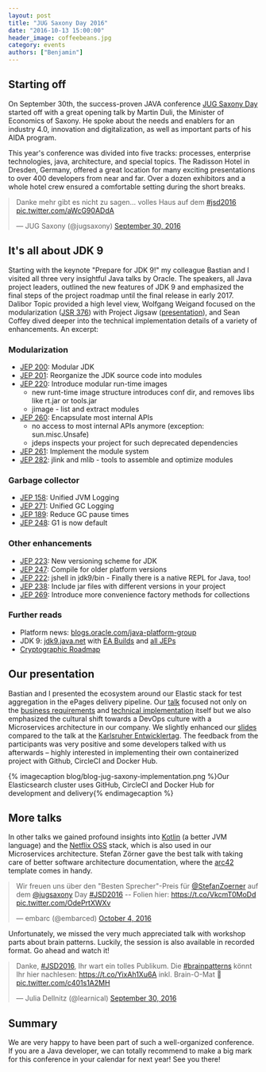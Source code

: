 ```yaml
---
layout: post
title: "JUG Saxony Day 2016"
date: "2016-10-13 15:00:00"
header_image: coffeebeans.jpg
category: events
authors: ["Benjamin"]
---
```


<style>
.twitter-tweet {
  margin: auto;
}
</style>

## Starting off

On September 30th, the success-proven JAVA conference [JUG Saxony Day](http://www.jug-saxony-day.org/) started off with a great opening talk by Martin Duli, the Minister of Economics of Saxony.
He spoke about the needs and enablers for an industry 4.0, innovation and digitalization, as well as important parts of his AIDA program.

This year's conference was divided into five tracks: processes, enterprise technologies, java, architecture, and special topics.
The Radisson Hotel in Dresden, Germany, offered a great location for many exciting presentations to over 400 developers from near and far.
Over a dozen exhibitors and a whole hotel crew ensured a comfortable setting during the short breaks.

<blockquote class="twitter-tweet" data-lang="en"><p lang="de" dir="ltr">Danke mehr gibt es nicht zu sagen… volles Haus auf dem <a href="https://twitter.com/hashtag/jsd2016?src=hash">#jsd2016</a> <a href="https://t.co/aWcG90ADdA">pic.twitter.com/aWcG90ADdA</a></p>&mdash; JUG Saxony (@jugsaxony) <a href="https://twitter.com/jugsaxony/status/781762081167118336">September 30, 2016</a></blockquote>
<script async src="//platform.twitter.com/widgets.js" charset="utf-8"></script>

## It's all about JDK 9

Starting with the keynote "Prepare for JDK 9!" my colleague Bastian and I visited all three very insightful Java talks by Oracle.
The speakers, all Java project leaders, outlined the new features of JDK 9 and emphasized the final steps of the project roadmap until the final release in early 2017.
Dalibor Topic provided a high level view, Wolfgang Weigand focused on the modularization ([JSR 376](http://openjdk.java.net/projects/jigsaw/spec/reqs)) with Project Jigsaw ([presentation](http://www.slideshare.net/wolfgangweigend/jdk-9-und-die-modulare-plattform-jigsaw)), and Sean Coffey dived deeper into the technical implementation details of a variety of enhancements.
An excerpt:

### Modularization

* [JEP 200](http://openjdk.java.net/jeps/200): Modular JDK
* [JEP 201](http://openjdk.java.net/jeps/201): Reorganize the JDK source code into modules
* [JEP 220](http://openjdk.java.net/jeps/220): Introduce modular run-time images
  - new runt-time image structure introduces conf dir, and removes libs like rt.jar or tools.jar
  - jimage - list and extract modules
* [JEP 260](http://openjdk.java.net/jeps/260): Encapsulate most internal APIs
  - no access to most internal APIs anymore (exception: sun.misc.Unsafe)
  - jdeps inspects your project for such deprecated dependencies
* [JEP 261](http://openjdk.java.net/jeps/261): Implement the module system
* [JEP 282](http://openjdk.java.net/jeps/282): jlink and mlib - tools to assemble and optimize modules

### Garbage collector

* [JEP 158](http://openjdk.java.net/jeps/158): Unified JVM Logging
* [JEP 271](http://openjdk.java.net/jeps/271): Unified GC Logging
* [JEP 189](http://openjdk.java.net/jeps/189): Reduce GC pause times
* [JEP 248](http://openjdk.java.net/jeps/248): G1 is now default

### Other enhancements

* [JEP 223](http://openjdk.java.net/jeps/223): New versioning scheme for JDK
* [JEP 247](http://openjdk.java.net/jeps/247): Compile for older platform versions
* [JEP 222](http://openjdk.java.net/jeps/222): jshell in jdk9/bin - Finally there is a native REPL for Java, too!
* [JEP 238](http://openjdk.java.net/jeps/238): Include jar files with different versions in your project
* [JEP 269](http://openjdk.java.net/jeps/269): Introduce more convenience factory methods for collections

### Further reads

* Platform news: [blogs.oracle.com/java-platform-group](https://blogs.oracle.com/java-platform-group/)
* JDK 9: [jdk9.java.net](https://jdk9.java.net/) with [EA Builds](https://jdk9.java.net/download/) and [all JEPs](http://openjdk.java.net/projects/jdk9/)
* [Cryptographic Roadmap](https://www.java.com/en/jre-jdk-cryptoroadmap.html)

## Our presentation

Bastian and I presented the ecosystem around our Elastic stack for test aggregation in the ePages delivery pipeline.
Our [talk](http://www.jug-saxony-day.org/programm/#/V45) focused not only on the [business requirements](https://developer.epages.com/blog/2016/02/11/pipeline-elk-test-evaluation-1.html) and [technical implementation](https://developer.epages.com/blog/2016/02/16/pipeline-elk-test-evaluation-2.html) itself but we also emphasized the cultural shift towards a DevOps culture with a Microservices architecture in our company.
We slightly enhanced our [slides](https://speakerdeck.com/dataduke/continuous-delivery-pipeline-automated-test-evaluation-jsd2016) compared to the talk at the [Karlsruher Entwicklertag](https://developer.epages.com/blog/2016/06/23/karlsruher-entwicklertag.html).
The feedback from the participants was very positive and some developers talked with us afterwards – highly interested in implementing their own containerized project with Github, CircleCI and Docker Hub.

{% imagecaption blog/blog-jug-saxony-implementation.png %}Our Elasticsearch cluster uses GitHub, CircleCI and Docker Hub for development and delivery{% endimagecaption %}

## More talks

In other talks we gained profound insights into [Kotlin](https://kotlinlang.org/) (a better JVM language) and the [Netflix OSS](https://cloud.spring.io/spring-cloud-netflix/) stack, which is also used in our Microservices architecture.
Stefan Zörner gave the best talk with taking care of better software architecture documentation, where the [arc42](http://arc42.org/) template comes in handy.

<blockquote class="twitter-tweet" data-lang="en"><p lang="de" dir="ltr">Wir freuen uns über den &quot;Besten Sprecher&quot;-Preis für <a href="https://twitter.com/StefanZoerner">@StefanZoerner</a> auf dem <a href="https://twitter.com/jugsaxony">@jugsaxony</a> Day <a href="https://twitter.com/hashtag/JSD2016?src=hash">#JSD2016</a> -- Folien hier: <a href="https://t.co/VkcmT0MoDd">https://t.co/VkcmT0MoDd</a> <a href="https://t.co/OdePrtXWXv">pic.twitter.com/OdePrtXWXv</a></p>&mdash; embarc (@embarced) <a href="https://twitter.com/embarced/status/783185639542054912">October 4, 2016</a></blockquote>
<script async src="//platform.twitter.com/widgets.js" charset="utf-8"></script>

Unfortunately, we missed the very much appreciated talk with workshop parts about brain patterns. Luckily, the session is also available in recorded format.
Go ahead and watch it!

<blockquote class="twitter-tweet" data-lang="en"><p lang="de" dir="ltr">Danke, <a href="https://twitter.com/hashtag/JSD2016?src=hash">#JSD2016</a>, Ihr wart ein tolles Publikum. Die <a href="https://twitter.com/hashtag/brainpatterns?src=hash">#brainpatterns</a> könnt Ihr hier nachlesen: <a href="https://t.co/YixAh1Xu6A">https://t.co/YixAh1Xu6A</a> inkl. Brain-O-Mat 🙂 <a href="https://t.co/c401s1A2MH">pic.twitter.com/c401s1A2MH</a></p>&mdash; Julia Dellnitz (@learnical) <a href="https://twitter.com/learnical/status/781847672458244096">September 30, 2016</a></blockquote>
<script async src="//platform.twitter.com/widgets.js" charset="utf-8"></script>

## Summary

We are very happy to have been part of such a well-organized conference.
If you are a Java developer, we can totally recommend to make a big mark for this conference in your calendar for next year!
See you there!
